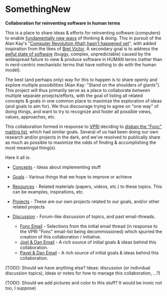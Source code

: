 # SomethingNew
**Collaboration for reinventing software in human terms**

This is a place to share ideas & efforts for reinventing software (computers) to enable [fundamentally new ways](http://www.vpri.org/html/work/ifnct.htm) of thinking & doing. This in pursuit of the Alan Kay's "[Computer Revolution (that) hasn't happened yet](https://youtu.be/oKg1hTOQXoY)", with added inspiration from the likes of [Bret Victor](http://worrydream.com/). A secondary goal is to address the [awful state of software](https://www.technologyreview.com/s/401594/why-software-is-so-bad/) (buggy, complex, unpredictable) caused by the widespread failure to view & produce software in HUMAN terms (rather than in nerd-centric mechanistic terms that have nothing to do with the human model).

The best (and perhaps only) way for this to happen is to share openly and explore multiple possibilities (Alan Kay: "Stand on the shoulders of giants"). This project will thus primarily serve as a place to collaborate *between* multiple separate proejcts/efforts, with the goal of listing all related concepts & goals in one common place to maximize the exploration of ideas (and goals to aim for). We thus discourage trying to agree on "one way" of doing things, and want to try to recognize and foster all possible views, values, approaches, etc.

This collaboration formed in response to [VPRI](http://www.vpri.org/) deciding to [disban the "Fonc" mailing list](https://github.com/d-cook/SomethingNew/blob/master/Discussion/FoncEmail.md), which had similar goals. Several of us had been doing our own research and/or projects in the dark, and we've resolved to publically share as much as possible to maximize the odds of finding & accomplishing the most meaningul thing(s).

Here it all is:

* [Concepts](https://github.com/d-cook/SomethingNew/blob/master/Concepts.md) - Ideas about implementing stuff

* [Goals](https://github.com/d-cook/SomethingNew/blob/master/Goals.md) - Various things that we hope to improve or achieve

* [Resources](https://github.com/d-cook/SomethingNew/blob/master/Resources.md) - Related materials (papers, videos, etc.) to these topics. This can be examples, inspirations, etc.

* [Projects](https://github.com/d-cook/SomethingNew/blob/master/Projects.md) - These are our own projects related to our goals, and/or other related projects

* [Discussion](https://github.com/d-cook/SomethingNew/tree/master/Discussion) - Forum-like discussion of topics, and past email-threads.
  * [Fonc Email](https://github.com/d-cook/SomethingNew/blob/master/Discussion/FoncEmail.md) - Selections from the initial email thread (in response to the VPRI "Fonc" email-list being decommissioned) which spurred the creation of this collaboration / initiative.
  * [Joel & Dan Email](https://github.com/d-cook/SomethingNew/blob/master/Discussion/JoelDanEmail.md) - A rich source of initial goals & ideas behind this collaboration.
  * [Pavel & Dan Email](https://github.com/d-cook/SomethingNew/blob/master/Discussion/PavelDanEmail.md) - A rich source of initial goals & ideas behind this collaboration.

(TODO: Should we have anything else? Ideas: discussion (or individual discussion topics), ideas or notes for how to manage this collaboration, ...?)

(TODO: Should we add pictures and color to this stuff? It would be ironic not too, I suppose)
